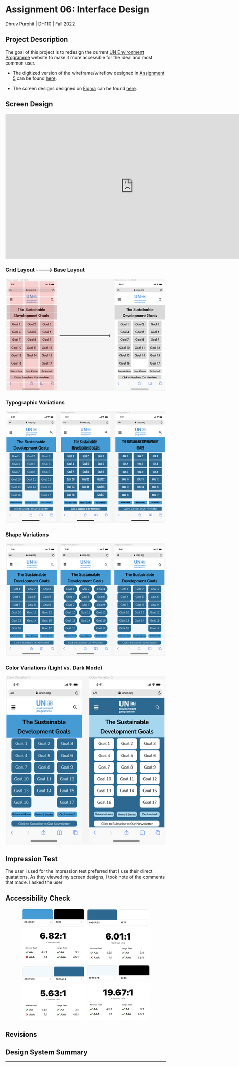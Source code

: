# Assignment 06: Interface Design

Dhruv Purohit | DH110 | Fall 2022

## Project Description

The goal of this project is to redesign the current [UN Environment Programme](https://www.unep.org) website to make it more accessible for the ideal and most common user.  

* The digitized version of the wireframe/wireflow designed in [Assignment 5](https://github.com/dpurohit108/DH110-F22-DHRUVP/blob/main/Assignments/Assignment05.md) can be found [here]().

* The screen designs designed on [Figma](https://www.figma.com/) can be found [here](https://www.figma.com/file/HlX4ncn8STQ01Od3mUnfZv/A6%3A-Interface-Design?node-id=0%3A1).

## Screen Design

<iframe style="border: 1px solid rgba(0, 0, 0, 0.1);" width="800" height="450" src="https://www.figma.com/embed?embed_host=share&url=https%3A%2F%2Fwww.figma.com%2Ffile%2FHlX4ncn8STQ01Od3mUnfZv%2FA6%253A-Interface-Design%3Fnode-id%3D0%253A1" allowfullscreen></iframe>

### Grid Layout ----> Base Layout
<p align="center">
  <img src="grid.png" alt="Grid Layout" width="500px"/>
</p>

### Typographic Variations
<p align="center">
  <img src="typo.png" alt="Typographic Variations" width="500px"/>
</p>

### Shape Variations
<p align="center">
  <img src="shape.png" alt="Shape Variations" width="500px"/>
</p>

### Color Variations (Light vs. Dark Mode)
<p align="center">
  <img src="color.png" alt="Color Variations" width="500px"/>
</p>

## Impression Test
The user I used for the impression test preferred that I use their direct quatations. As they viewed my screen designs, I took note of the comments that made. I asked the user

## Accessibility Check

<p align="center">
  <img src="access1.png" alt="Color accessibility" width="200px"/>
  <img src="access2.png" alt="Color accessibility" width="200px"/>
  <img src="access3.png" alt="Color accessibility" width="200px"/>
  <img src="access4.png" alt="Color accessibility" width="200px"/>
</p>

## Revisions


## Design System Summary

****
